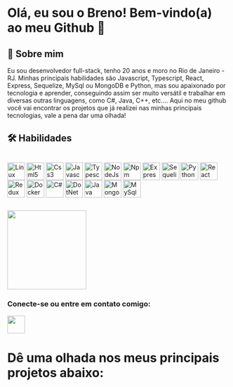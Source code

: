 
# Olá, eu sou o Breno! Bem-vindo(a) ao meu Github 👋


## 🚀 Sobre mim
Eu sou desenvolvedor full-stack, tenho 20 anos e moro no Rio de Janeiro - RJ. Minhas principais habilidades são Javascript, Typescript, React, Express, Sequelize, MySql ou MongoDB e Python, mas sou apaixonado por tecnologia e aprender, conseguindo assim ser muito versátil e trabalhar em diversas outras linguagens, como C#, Java, C++, etc.... Aqui no meu github você vai encontrar os projetos que já realizei nas minhas principais tecnologias, vale a pena dar uma olhada!

## 🛠 Habilidades

<div style="display inline-block" ><br>
  <img align="center" height="40" width="40" src="https://cdn.jsdelivr.net/gh/devicons/devicon/icons/linux/linux-original.svg" alt="Linux" />
   <img align="center" height="40" width="40" src="https://cdn.jsdelivr.net/gh/devicons/devicon/icons/html5/html5-original.svg" alt="Html5" />
  <img align="center" height="40" width="40" src="https://cdn.jsdelivr.net/gh/devicons/devicon/icons/css3/css3-original.svg" alt="Css3" />
  <img align="center" height="40" width="40" src="https://cdn.jsdelivr.net/gh/devicons/devicon/icons/javascript/javascript-plain.svg" alt="Javascript" />
  <img align="center" height="40" width="40" src="https://cdn.jsdelivr.net/gh/devicons/devicon/icons/typescript/typescript-original.svg" alt="Typescript" />
  <img align="center" height="40" width="40" src="https://cdn.jsdelivr.net/gh/devicons/devicon/icons/nodejs/nodejs-original.svg" alt="NodeJs" />
  <img align="center" height="40" width="40" src="https://cdn.jsdelivr.net/gh/devicons/devicon/icons/npm/npm-original-wordmark.svg" alt="Npm" />
  <img align="center" height="40" width="40" src="https://cdn.jsdelivr.net/gh/devicons/devicon/icons/express/express-original.svg" alt="Express" />
  <img align="center" height="40" width="40" src="https://cdn.jsdelivr.net/gh/devicons/devicon/icons/sequelize/sequelize-original.svg" alt="Sequelize" />
  <img align="center" height="40" width="40" src="https://cdn.jsdelivr.net/gh/devicons/devicon/icons/python/python-original-wordmark.svg" alt="Python" />
  <img align="center" height="40" width="40" src="https://cdn.jsdelivr.net/gh/devicons/devicon/icons/react/react-original.svg" alt="React" />
  <img align="center" height="40" width="40" src="https://cdn.jsdelivr.net/gh/devicons/devicon/icons/redux/redux-original.svg" alt="Redux" />
  <img align="center" height="40" width="40" src="https://cdn.jsdelivr.net/gh/devicons/devicon/icons/docker/docker-original-wordmark.svg" alt="Docker" /> 
  <img align="center" height="40" width="40" src="https://cdn.jsdelivr.net/gh/devicons/devicon/icons/csharp/csharp-original.svg" alt="C#" />
  <img align="center" height="40" width="40" src="https://cdn.jsdelivr.net/gh/devicons/devicon/icons/dotnetcore/dotnetcore-original.svg" alt="DotNetCore" />
    <img align="center" height="40" width="40" src="https://cdn.jsdelivr.net/gh/devicons/devicon/icons/java/java-original.svg" alt="Java" />
  <img align="center" height="40" width="40" src="https://cdn.jsdelivr.net/gh/devicons/devicon/icons/mongodb/mongodb-original-wordmark.svg" alt="MongoDb" />
  <img align="center" height="40" width="40" src="https://cdn.jsdelivr.net/gh/devicons/devicon/icons/mysql/mysql-original.svg" alt="MySql" />
</div>

##

<div>
  <img height="180em" src="https://github-readme-stats.vercel.app/api/top-langs/?username=BrenoGodoy&layout=compact&langs-count=16&theme=dark" />
</div>

<h3>Conecte-se ou entre em contato comigo:</h5>
<a href="https://www.linkedin.com/in/brenogodoycosta/"><img height="40" width="40" src="https://cdn.jsdelivr.net/gh/devicons/devicon/icons/linkedin/linkedin-original.svg" /></a>

# Dê uma olhada nos meus principais projetos abaixo:
